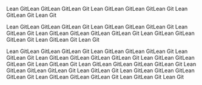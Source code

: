 Lean GitLean GitLean GitLean Git
Lean GitLean GitLean GitLean Git
Lean GitLean Git
Lean Git


Lean GitLean GitLean GitLean Git
Lean GitLean GitLean GitLean Git
Lean GitLean Git
Lean GitLean GitLean GitLean GitLean Git
Lean GitLean GitLean GitLean Git
Lean GitLean Git
Lean Git

Lean GitLean GitLean GitLean Git
Lean GitLean GitLean GitLean Git
Lean GitLean Git
Lean GitLean GitLean GitLean GitLean Git
Lean GitLean GitLean GitLean Git
Lean GitLean Git
Lean GitLean GitLean GitLean GitLean Git
Lean GitLean GitLean GitLean Git
Lean GitLean Git
Lean GitLean GitLean GitLean GitLean Git
Lean GitLean GitLean GitLean Git
Lean GitLean Git
Lean Git
